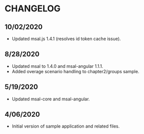 # CHANGELOG

## 10/02/2020

* Updated msal.js 1.4.1 (resolves id token cache issue).

## 8/28/2020

* Updated msal to 1.4.0 and msal-angular 1.1.1.
* Added overage scenario handling to chapter2/groups sample.

## 5/19/2020

* Updated msal-core and msal-angular.

## 4/06/2020

* Initial version of sample application and related files.
